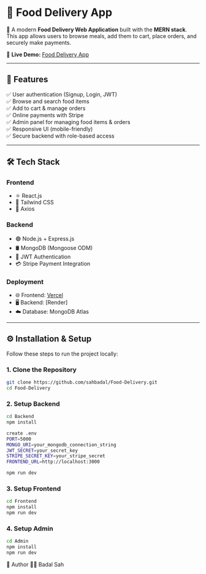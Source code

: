 # 🍴 Food Delivery App  

🚀 A modern **Food Delivery Web Application** built with the **MERN stack**.  
This app allows users to browse meals, add them to cart, place orders, and securely make payments.  

🔗 **Live Demo:** [Food Delivery App](https://food-delivery-bice-eight.vercel.app)  

---

## 📌 Features  

✅ User authentication (Signup, Login, JWT)  
✅ Browse and search food items  
✅ Add to cart & manage orders  
✅ Online payments with Stripe  
✅ Admin panel for managing food items & orders  
✅ Responsive UI (mobile-friendly)  
✅ Secure backend with role-based access  

---

## 🛠️ Tech Stack  

### Frontend  
- ⚛️ React.js  
- 🎨 Tailwind CSS  
- 🔄 Axios  

### Backend  
- 🟢 Node.js + Express.js  
- 🛢️ MongoDB (Mongoose ODM)  
- 🔑 JWT Authentication  
- 💳 Stripe Payment Integration  

### Deployment  
- 🌐 Frontend: [Vercel](https://vercel.com)  
- 🖥️ Backend: [Render]   
- ☁️ Database: MongoDB Atlas  

---

## ⚙️ Installation & Setup  

Follow these steps to run the project locally:  

### 1. Clone the Repository  
```bash
git clone https://github.com/sahbadal/Food-Delivery.git
cd Food-Delivery
```
### 2. Setup Backend 
```bash
cd Backend
npm install

create .env
PORT=5000
MONGO_URI=your_mongodb_connection_string
JWT_SECRET=your_secret_key
STRIPE_SECRET_KEY=your_stripe_secret
FRONTEND_URL=http://localhost:3000

npm run dev
```

### 3. Setup Frontend
```bash
cd Frontend
npm install
npm run dev

```

### 4. Setup Admin 
```bash
cd Admin
npm install
npm run dev
```

👤 Author
👨‍💻 Badal Sah


